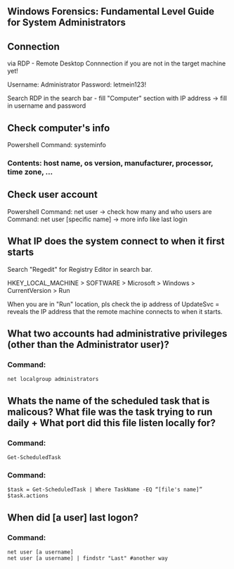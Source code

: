 ## Windows Forensics: Fundamental Level Guide for System Administrators

## Connection
via RDP - Remote Desktop Connnection if you are not in the target machine yet!

Username: Administrator
Password: letmein123!

Search RDP in the search bar - fill "Computer" section with IP address -> fill in username and password

## Check computer's info
Powershell
Command: systeminfo
### Contents: host name, os version, manufacturer, processor, time zone, ...

## Check user account
Powershell
Command: net user -> check how many and who users are
Command: net user [specific name] -> more info like last login

## What IP does the system connect to when it first starts
Search "Regedit" for Registry Editor in search bar.

HKEY_LOCAL_MACHINE > SOFTWARE > Microsoft > Windows > CurrentVersion > Run

When you are in "Run" location, pls check the ip address of UpdateSvc = reveals the IP address that the remote machine connects to when it starts.

## What two accounts had administrative privileges (other than the Administrator user)?
### Command: 
    net localgroup administrators

## Whats the name of the scheduled task that is malicous? What file was the task trying to run daily + What port did this file listen locally for?

### Command:  
    Get-ScheduledTask
### Command:  
    $task = Get-ScheduledTask | Where TaskName -EQ “[file's name]”
    $task.actions

## When did [a user] last logon?
### Command: 
    net user [a username]
    net user [a username] | findstr "Last" #another way
    
